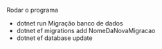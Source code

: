 Rodar o programa
- dotnet run
Migração banco de dados
- dotnet ef migrations add NomeDaNovaMigracao
- dotnet ef database update